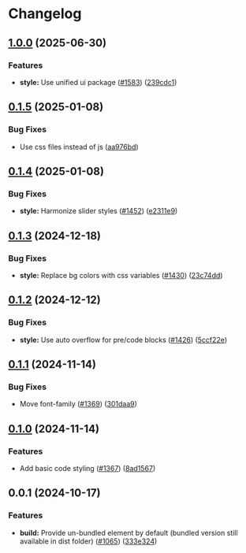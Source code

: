 # Changelog

## [1.0.0](https://github.com/EOX-A/EOxElements/compare/elements-utils-v0.1.5...elements-utils-v1.0.0) (2025-06-30)


### Features

* **style:** Use unified ui package ([#1583](https://github.com/EOX-A/EOxElements/issues/1583)) ([239cdc1](https://github.com/EOX-A/EOxElements/commit/239cdc12d1e792ad77a52b5e8b8e51586e836141))

## [0.1.5](https://github.com/EOX-A/EOxElements/compare/elements-utils-v0.1.4...elements-utils-v0.1.5) (2025-01-08)


### Bug Fixes

* Use css files instead of js ([aa976bd](https://github.com/EOX-A/EOxElements/commit/aa976bd5eb845b1e2e168e1ab12d548e908a540a))

## [0.1.4](https://github.com/EOX-A/EOxElements/compare/elements-utils-v0.1.3...elements-utils-v0.1.4) (2025-01-08)


### Bug Fixes

* **style:** Harmonize slider styles ([#1452](https://github.com/EOX-A/EOxElements/issues/1452)) ([e2311e9](https://github.com/EOX-A/EOxElements/commit/e2311e985fa5999e89c18a54c8a45a5cffaacdec))

## [0.1.3](https://github.com/EOX-A/EOxElements/compare/elements-utils-v0.1.2...elements-utils-v0.1.3) (2024-12-18)


### Bug Fixes

* **style:** Replace bg colors with css variables ([#1430](https://github.com/EOX-A/EOxElements/issues/1430)) ([23c74dd](https://github.com/EOX-A/EOxElements/commit/23c74ddf58af3f148f475070dbe8eb000068ac79))

## [0.1.2](https://github.com/EOX-A/EOxElements/compare/elements-utils-v0.1.1...elements-utils-v0.1.2) (2024-12-12)


### Bug Fixes

* **style:** Use auto overflow for pre/code blocks ([#1426](https://github.com/EOX-A/EOxElements/issues/1426)) ([5ccf22e](https://github.com/EOX-A/EOxElements/commit/5ccf22e2aa148957d3c2ff2c8209d04b42807ddd))

## [0.1.1](https://github.com/EOX-A/EOxElements/compare/elements-utils-v0.1.0...elements-utils-v0.1.1) (2024-11-14)


### Bug Fixes

* Move font-family ([#1369](https://github.com/EOX-A/EOxElements/issues/1369)) ([301daa9](https://github.com/EOX-A/EOxElements/commit/301daa9ccfaff0599731997568a515aceb2dd1fe))

## [0.1.0](https://github.com/EOX-A/EOxElements/compare/elements-utils-v0.0.1...elements-utils-v0.1.0) (2024-11-14)


### Features

* Add basic code styling ([#1367](https://github.com/EOX-A/EOxElements/issues/1367)) ([8ad1567](https://github.com/EOX-A/EOxElements/commit/8ad156777695ee3165db0691099f20d61c8ab33b))

## 0.0.1 (2024-10-17)


### Features

* **build:** Provide un-bundled element by default (bundled version still available in dist folder) ([#1065](https://github.com/EOX-A/EOxElements/issues/1065)) ([333e324](https://github.com/EOX-A/EOxElements/commit/333e324def0354992fadd4640fc2ee9b72a545b4))
